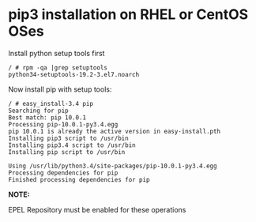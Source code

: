 # pip3 installation on RHEL or CentOS OSes
Install python setup tools first
```
/ # rpm -qa |grep setuptools
python34-setuptools-19.2-3.el7.noarch
```
Now install pip with setup tools:
```
/ # easy_install-3.4 pip
Searching for pip
Best match: pip 10.0.1
Processing pip-10.0.1-py3.4.egg
pip 10.0.1 is already the active version in easy-install.pth
Installing pip3 script to /usr/bin
Installing pip3.4 script to /usr/bin
Installing pip script to /usr/bin

Using /usr/lib/python3.4/site-packages/pip-10.0.1-py3.4.egg
Processing dependencies for pip
Finished processing dependencies for pip
```

**NOTE:**

EPEL Repository must be enabled for these operations
